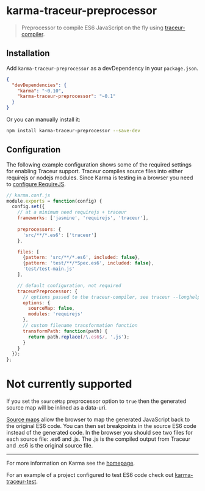 # karma-traceur-preprocessor

> Preprocessor to compile ES6 JavaScript on the fly using [traceur-compiler].

## Installation

Add `karma-traceur-preprocessor` as a devDependency in your `package.json`.
```json
{
  "devDependencies": {
    "karma": "~0.10",
    "karma-traceur-preprocessor": "~0.1"
  }
}
```

Or you can manually install it:
```bash
npm install karma-traceur-preprocessor --save-dev
```

## Configuration
The following example configuration shows some of the required settings for enabling Traceur support.  Traceur compiles source files into either requirejs or nodejs modules.  Since Karma is testing in a browser you need to [configure RequireJS][configure-requirejs].

```js
// karma.conf.js
module.exports = function(config) {
  config.set({
    // at a minimum need requirejs + traceur
    frameworks: ['jasmine', 'requirejs', 'traceur'],
    
    preprocessors: {
      'src/**/*.es6': ['traceur']
    },

    files: [
      {pattern: 'src/**/*.es6', included: false},
      {pattern: 'test/**/*Spec.es6', included: false},
      'test/test-main.js'
    ],

    // default configuration, not required    
    traceurPreprocessor: {
      // options passed to the traceur-compiler, see traceur --longhelp for list of options
      options: {
        sourceMap: false,
        modules: 'requirejs'
      },
      // custom filename transformation function
      transformPath: function(path) {
        return path.replace(/\.es6$/, '.js');
      }
    }
  });
};
```

# Not currently supported
If you set the `sourceMap`  preprocessor option to `true` then the generated source map will be inlined as a data-uri.

[Source maps][source-map-overview] allow the browser to map the generated JavaScript back to the original ES6 code. You can then set breakpoints
in the source ES6 code instead of the generated code.  In the browser you should see two files for each source file: <name>.es6 and <name>.js.
The <name>.js is the compiled output from Traceur and <name>.es6 is the original source file.

----

For more information on Karma see the [homepage].  

For an example of a project configured to test ES6 code check out [karma-traceur-test].


[homepage]: http://karma-runner.github.com
[traceur-compiler]: https://github.com/google/traceur-compiler
[karma-traceur-test]: https://github.com/tpodom/karma-traceur-test
[source-map-overview]: https://hacks.mozilla.org/2013/05/compiling-to-javascript-and-debugging-with-source-maps/
[configure-requirejs]: http://karma-runner.github.io/0.10/plus/requirejs.html
